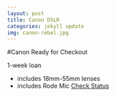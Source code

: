 ```yaml
---
layout: post
title: Canon DSLR
categories: jekyll update
img: canon-rebel.jpg
---
```

#Canon Ready for Checkout


1-week loan
* includes 18mm-55mm lenses
* includes Rode Mic
<a href="https://vufind.carli.illinois.edu/vf-dpu/Record/dpu_1254251" class="btn btn-primary btn-lg">Check Status</a>

